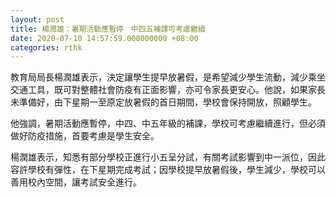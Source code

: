 ```yaml
---
layout: post
title: 楊潤雄：暑期活動應暫停　中四五補課可考慮繼續
date: 2020-07-10 14:57:59.000000000 +08:00
categories: rthk
---
```


教育局局長楊潤雄表示，決定讓學生提早放暑假，是希望減少學生流動，減少乘坐交通工具，既可對整體社會防疫有正面影響，亦可令家長更安心。他說，如果家長未準備好，由下星期一至原定放暑假的首日期間，學校會保持開放，照顧學生。

他強調，暑期活動應暫停，中四、中五年級的補課，學校可考慮繼續進行，但必須做好防疫措施，首要考慮是學生安全。

楊潤雄表示，知悉有部分學校正進行小五呈分試，有關考試影響到中一派位，因此容許學校有彈性，在下星期完成考試；因學校提早放暑假後，學生減少，學校可以善用校內空間，讓考試安全進行。
